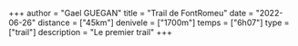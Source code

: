 +++
author = "Gael GUEGAN"
title = "Trail de FontRomeu"
date = "2022-06-26"
distance = ["45km"]
denivele = ["1700m"]
temps = ["6h07"]
type = ["trail"]
description = "Le premier trail"
+++